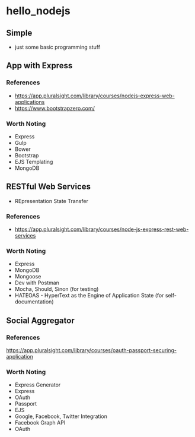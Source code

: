 # hello_nodejs

## Simple
- just some basic programming stuff

## App with Express

### References
- https://app.pluralsight.com/library/courses/nodejs-express-web-applications
- https://www.bootstrapzero.com/

### Worth Noting
- Express
- Gulp
- Bower
- Bootstrap
- EJS Templating
- MongoDB

## RESTful Web Services
- REpresentation State Transfer

### References
- https://app.pluralsight.com/library/courses/node-js-express-rest-web-services

### Worth Noting
- Express
- MongoDB
- Mongoose
- Dev with Postman
- Mocha, Should, Sinon (for testing)
- HATEOAS - HyperText as the Engine of Application State (for self-documentation)

## Social Aggregator

### References
https://app.pluralsight.com/library/courses/oauth-passport-securing-application

### Worth Noting
- Express Generator
- Express
- OAuth
- Passport
- EJS
- Google, Facebook, Twitter Integration
- Facebook Graph API
- OAuth
